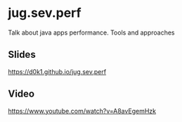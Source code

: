 # jug.sev.perf
Talk about java apps performance. Tools and approaches
## Slides
https://d0k1.github.io/jug.sev.perf
## Video
https://www.youtube.com/watch?v=A8avEgemHzk
